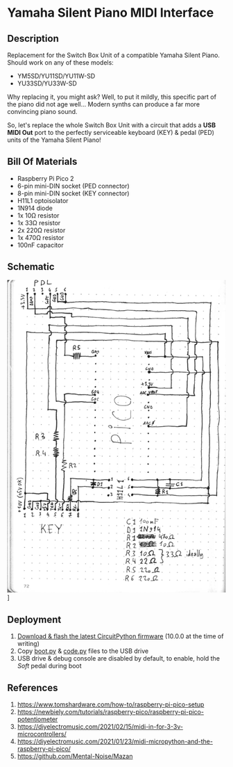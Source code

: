# Yamaha Silent Piano MIDI Interface

## Description

Replacement for the Switch Box Unit of a compatible Yamaha Silent Piano.
Should work on any of these models:

 - YM5SD/YU11SD/YU11W-SD
 - YU33SD/YU33W-SD

Why replacing it, you might ask? Well, to put it mildly, this specific part of
the piano did not age well... Modern synths can produce a far more convincing
piano sound.

So, let's replace the whole Switch Box Unit with a circuit that adds a
**USB MIDI Out** port to the perfectly serviceable keyboard (KEY) & pedal (PED)
units of the Yamaha Silent Piano!

## Bill Of Materials

 - Raspberry Pi Pico 2
 - 6-pin mini-DIN socket (PED connector)
 - 8-pin mini-DIN socket (KEY connector)
 - H11L1 optoisolator
 - 1N914 diode
 - 1x 10Ω resistor
 - 1x 33Ω resistor
 - 2x 220Ω resistor
 - 1x 470Ω resistor
 - 100nF capacitor

## Schematic

![schematic](./schematic.png)]

## Deployment

1. [Download & flash the latest CircuitPython firmware](https://circuitpython.org/board/raspberry_pi_pico2/) (10.0.0 at the time of writing)
2. Copy [boot.py](./boot.py) & [code.py](./code.py) files to the USB drive
3. USB drive & debug console are disabled by default, to enable, hold the _Soft_ pedal during boot

## References

1. https://www.tomshardware.com/how-to/raspberry-pi-pico-setup
2. https://newbiely.com/tutorials/raspberry-pico/raspberry-pi-pico-potentiometer
3. https://diyelectromusic.com/2021/02/15/midi-in-for-3-3v-microcontrollers/
4. https://diyelectromusic.com/2021/01/23/midi-micropython-and-the-raspberry-pi-pico/
5. https://github.com/Mental-Noise/Mazan
